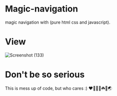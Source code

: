 # Magic-navigation
magic navigation with (pure html css and javascript). 

# View 
![Screenshot (133)](https://user-images.githubusercontent.com/86579429/177772377-34587c95-1fe5-4e75-b2e6-b416bfa78233.png)

# Don't be so serious
This is mess up of code, but who cares :)
❤️💸🥺🖤☘️🌻🌏

